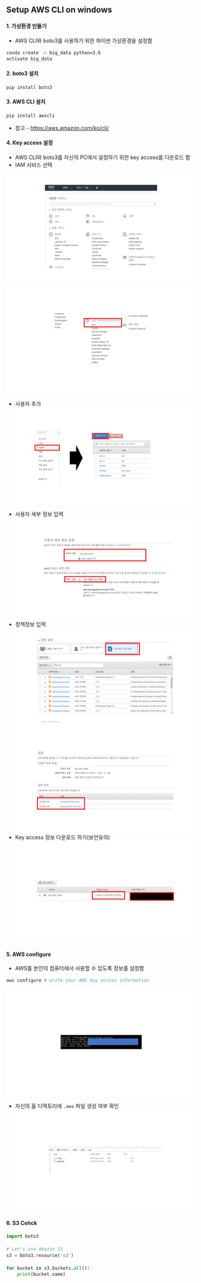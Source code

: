 ## Setup AWS CLI on windows

#### 1. 가상환경 만들기
- AWS CLI와 boto3를 사용하기 위한 파이썬 가상환경을 설정함

```bash
conda create -n big_data python=3.6
activate big_data
```

#### 2. boto3 설치
```bash
pip install boto3
```

#### 3. AWS CLI 설치
```bash
pip install awscli
```
- 참고 - https://aws.amazon.com/ko/cli/

#### 4. Key access 설정
- AWS CLI와 boto3를 자신의 PC에서 설정하기 위한 key access를 다운로드 함
- IAM 서비스 선택

![](s3_boto3_setup/1.PNG)

![](s3_boto3_setup/2.PNG)

- 사용자 추가
![](s3_boto3_setup/3.PNG)
- 사용자 세부 정보 입력
![](s3_boto3_setup/4.PNG)
- 정책정보 입력
![](s3_boto3_setup/5.PNG)
![](s3_boto3_setup/6.PNG)
- Key access 정보 다운로드 하기(보안유의)
![](s3_boto3_setup/7.PNG)

#### 5. AWS configure
- AWS를 본인의 컴퓨터에서 사용할 수 있도록 정보를 설정함
```bash
aws configure # write your AWS key access information
```
![](s3_boto3_setup/8.PNG)

- 자신의 홈 디렉토리에 `.aws` 파일 생성 여부 확인
![](s3_boto3_setup/9.PNG)


#### 6. S3 Cehck
```python
import boto3

# Let's use Amazon S3
s3 = boto3.resource('s3')

for bucket in s3.buckets.all():
    print(bucket.name)
```
